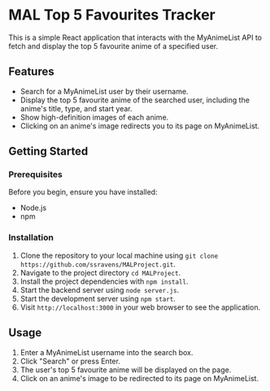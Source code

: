 # MAL Top 5 Favourites Tracker

This is a simple React application that interacts with the MyAnimeList API to fetch and display the top 5 favourite anime of a specified user. 

## Features

- Search for a MyAnimeList user by their username.
- Display the top 5 favourite anime of the searched user, including the anime's title, type, and start year.
- Show high-definition images of each anime.
- Clicking on an anime's image redirects you to its page on MyAnimeList.

## Getting Started

### Prerequisites

Before you begin, ensure you have installed:

- Node.js
- npm

### Installation

1. Clone the repository to your local machine using `git clone https://github.com/ssravens/MALProject.git`.
2. Navigate to the project directory `cd MALProject`.
3. Install the project dependencies with `npm install`.
4. Start the backend server using `node server.js`.
5. Start the development server using `npm start`.
6. Visit `http://localhost:3000` in your web browser to see the application.

## Usage

1. Enter a MyAnimeList username into the search box.
2. Click "Search" or press Enter.
3. The user's top 5 favourite anime will be displayed on the page.
4. Click on an anime's image to be redirected to its page on MyAnimeList.
